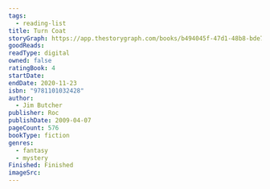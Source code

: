 ```yaml
---
tags:
  - reading-list
title: Turn Coat
storyGraph: https://app.thestorygraph.com/books/b494045f-47d1-48b8-bde7-70b739313bff
goodReads:
readType: digital
owned: false
ratingBook: 4
startDate:
endDate: 2020-11-23
isbn: "9781101032428"
author:
  - Jim Butcher
publisher: Roc
publishDate: 2009-04-07
pageCount: 576
bookType: fiction
genres:
  - fantasy
  - mystery
Finished: Finished
imageSrc:
---
```

